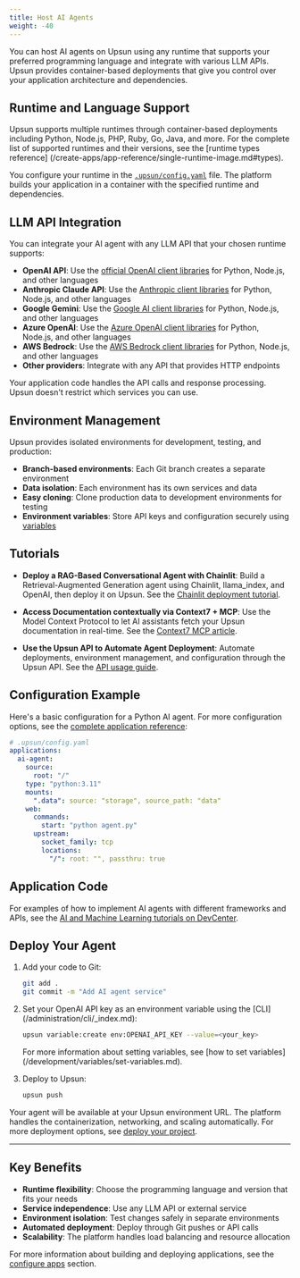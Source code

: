 ```yaml
---
title: Host AI Agents
weight: -40
---
```


You can host AI agents on Upsun using any runtime that supports your preferred
programming language and integrate with various LLM APIs. Upsun provides
container-based deployments that give you control over your application
architecture and dependencies.

## Runtime and Language Support

Upsun supports multiple runtimes through container-based deployments including
Python, Node.js, PHP, Ruby, Go, Java, and more. For the complete list of
supported runtimes and their versions, see the [runtime types reference]
(/create-apps/app-reference/single-runtime-image.md#types).

You configure your runtime in the [`.upsun/config.yaml`](/learn/overview/yaml/yaml-structure.md)
 file.
The platform builds your application in a container with the specified runtime
and dependencies.

## LLM API Integration

You can integrate your AI agent with any LLM API that your chosen runtime supports:

- **OpenAI API**: Use the [official OpenAI client libraries](https://platform.openai.com/docs/libraries) 
for Python, Node.js, and other languages
- **Anthropic Claude API**: Use the [Anthropic client libraries](https://docs.anthropic.com/en/docs/getting-started-with-the-api) for Python,
Node.js, and other languages
- **Google Gemini**: Use the [Google AI client libraries](https://ai.google.dev/docs)
for Python, Node.js, and other languages
- **Azure OpenAI**: Use the [Azure OpenAI client libraries](https://learn.microsoft.com/en-us/azure/ai-services/openai/) for Python,
Node.js, and other languages
- **AWS Bedrock**: Use the [AWS Bedrock client libraries](https://docs.aws.amazon.com/bedrock/) for Python, Node.js, and other languages
- **Other providers**: Integrate with any API that provides HTTP endpoints

Your application code handles the API calls and response processing. Upsun doesn't
restrict which services you can use.

## Environment Management

Upsun provides isolated environments for development, testing, and production:

- **Branch-based environments**: Each Git branch creates a separate environment
- **Data isolation**: Each environment has its own services and data
- **Easy cloning**: Clone production data to development environments for testing
- **Environment variables**: Store API keys and configuration securely using
[variables](/development/variables/_index.md)

## Tutorials

- **Deploy a RAG-Based Conversational Agent with Chainlit**: Build a Retrieval-Augmented
Generation agent using Chainlit, llama_index, and OpenAI, then deploy it on Upsun.
See the [Chainlit deployment tutorial](https://devcenter.upsun.com/posts/deploying-chainlit-with-rag/).

- **Access Documentation contextually via Context7 + MCP**: Use the Model Context
Protocol to let AI assistants fetch your Upsun documentation in real-time. See the
[Context7 MCP article](https://devcenter.upsun.com/posts/context7-mcp/).

- **Use the Upsun API to Automate Agent Deployment**: Automate deployments, environment
management, and configuration through the Upsun API. See the
[API usage guide](https://devcenter.upsun.com/posts/using-the-upsun-api/).

## Configuration Example

Here's a basic configuration for a Python AI agent. For more configuration
options, see the [complete application reference](/create-apps/app-reference/single-runtime-image.md):

```yaml
# .upsun/config.yaml
applications:
  ai-agent:
    source:
      root: "/"
    type: "python:3.11"
    mounts:
      ".data": source: "storage", source_path: "data"
    web:
      commands:
        start: "python agent.py"
      upstream:
        socket_family: tcp
        locations:
          "/": root: "", passthru: true
```

## Application Code

For examples of how to implement AI agents with different frameworks and APIs,
see the [AI and Machine Learning tutorials on DevCenter](https://devcenter.upsun.com/posts/?utm_source=docs&utm_medium=ai-agent&utm_campaign=tutorials).

## Deploy Your Agent

1. Add your code to Git:

   ```bash
   git add .
   git commit -m "Add AI agent service"
   ```

2. Set your OpenAI API key as an environment variable using the [CLI]
(/administration/cli/_index.md):

   ```bash
   upsun variable:create env:OPENAI_API_KEY --value=<your_key>
   ```

   For more information about setting variables, see [how to set variables]
   (/development/variables/set-variables.md).

3. Deploy to Upsun:

   ```bash
   upsun push
   ```

Your agent will be available at your Upsun environment URL. The platform handles
the containerization, networking, and scaling automatically. For more deployment
options, see [deploy your project](/learn/overview/build-deploy.md).

---

## Key Benefits

- **Runtime flexibility**: Choose the programming language and version that fits
your needs
- **Service independence**: Use any LLM API or external service
- **Environment isolation**: Test changes safely in separate environments
- **Automated deployment**: Deploy through Git pushes or API calls
- **Scalability**: The platform handles load balancing and resource allocation

For more information about building and deploying applications, see the
[configure apps](/create-apps/_index.md) section.
